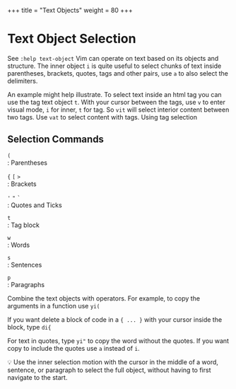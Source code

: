 +++
title = "Text Objects"
weight = 80
+++

# Text Object Selection

See `:help text-object` Vim can operate on text based on its objects and structure. The inner object `i` is quite useful to select chunks of text inside parentheses, brackets, quotes, tags and other pairs, use `a` to also select the delimiters.

An example might help illustrate. To select text inside an html tag you can use the tag text object `t`. With your cursor between the tags, use `v` to enter visual mode, `i` for inner, `t` for tag. So `vit` will select interior content between two tags. Use `vat` to select content with tags. Using tag selection

## Selection Commands

`(`  
: Parentheses

`{` `[` `>`  
: Brackets

`'` `"` `` ` ``  
: Quotes and Ticks

`t`  
: Tag block

`w`  
: Words

`s`  
: Sentences

`p`  
: Paragraphs

Combine the text objects with operators. For example, to copy the arguments in a function use `yi(`

If you want delete a block of code in a `{ ... }` with your cursor inside the block, type `di{`

For text in quotes, type `yi"` to copy the word without the quotes. If you want copy to include the quotes use `a` instead of `i`.

💡 Use the inner selection motion with the cursor in the middle of a word, sentence, or paragraph to select the full object, without having to first navigate to the start.
